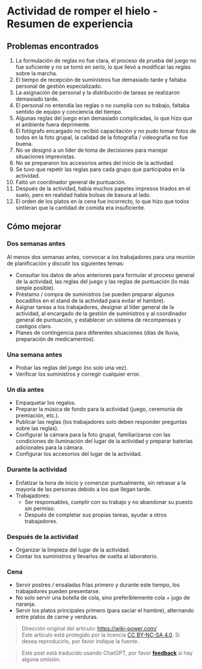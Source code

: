 # Actividad de romper el hielo - Resumen de experiencia

## Problemas encontrados

1. La formulación de reglas no fue clara, el proceso de prueba del juego no fue suficiente y no se tomó en serio, lo que llevó a modificar las reglas sobre la marcha.
2. El tiempo de recepción de suministros fue demasiado tarde y faltaba personal de gestión especializado.
3. La asignación de personal y la distribución de tareas se realizaron demasiado tarde.
4. El personal no entendía las reglas o no cumplía con su trabajo, faltaba sentido de equipo y conciencia del tiempo.
5. Algunas reglas del juego eran demasiado complicadas, lo que hizo que el ambiente fuera deprimente.
6. El fotógrafo encargado no recibió capacitación y no pudo tomar fotos de todos en la foto grupal, la calidad de la fotografía / videografía no fue buena.
7. No se designó a un líder de toma de decisiones para manejar situaciones imprevistas.
8. No se prepararon los accesorios antes del inicio de la actividad.
9. Se tuvo que repetir las reglas para cada grupo que participaba en la actividad.
10. Faltó un coordinador general de puntuación.
11. Después de la actividad, había muchos papeles impresos tirados en el suelo, pero en realidad había bolsas de basura al lado.
12. El orden de los platos en la cena fue incorrecto, lo que hizo que todos sintieran que la cantidad de comida era insuficiente.

## Cómo mejorar

### Dos semanas antes

Al menos dos semanas antes, convocar a los trabajadores para una reunión de planificación y discutir los siguientes temas:

- Consultar los datos de años anteriores para formular el proceso general de la actividad, las reglas del juego y las reglas de puntuación (lo más simple posible).
- Préstamo / compra de suministros (se pueden preparar algunos bocadillos en el stand de la actividad para evitar el hambre).
- Asignar tareas a los trabajadores, designar al líder general de la actividad, al encargado de la gestión de suministros y al coordinador general de puntuación, y establecer un sistema de recompensas y castigos claro.
- Planes de contingencia para diferentes situaciones (días de lluvia, preparación de medicamentos).

### Una semana antes

- Probar las reglas del juego (no solo una vez).
- Verificar los suministros y corregir cualquier error.

### Un día antes

- Empaquetar los regalos.
- Preparar la música de fondo para la actividad (juego, ceremonia de premiación, etc.).
- Publicar las reglas (los trabajadores solo deben responder preguntas sobre las reglas).
- Configurar la cámara para la foto grupal, familiarizarse con las condiciones de iluminación del lugar de la actividad y preparar baterías adicionales para la cámara.
- Configurar los accesorios del lugar de la actividad.

### Durante la actividad

- Enfatizar la hora de inicio y comenzar puntualmente, sin retrasar a la mayoría de las personas debido a los que llegan tarde.
- Trabajadores:
  - Ser responsables, cumplir con su trabajo y no abandonar su puesto sin permiso.
  - Después de completar sus propias tareas, ayudar a otros trabajadores.

### Después de la actividad

- Organizar la limpieza del lugar de la actividad.
- Contar los suministros y llevarlos de vuelta al laboratorio.

### Cena

- Servir postres / ensaladas frías primero y durante este tiempo, los trabajadores pueden presentarse.
- No solo servir una botella de cola, sino preferiblemente cola + jugo de naranja.
- Servir los platos principales primero (para saciar el hambre), alternando entre platos de carne y verduras.

> Dirección original del artículo: <https://wiki-power.com/>  
> Este artículo está protegido por la licencia [CC BY-NC-SA 4.0](https://creativecommons.org/licenses/by/4.0/deed.zh). Si desea reproducirlo, por favor indique la fuente.

> Este post está traducido usando ChatGPT, por favor [**feedback**](https://github.com/linyuxuanlin/Wiki_MkDocs/issues/new) si hay alguna omisión.